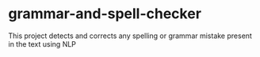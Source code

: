 # grammar-and-spell-checker
This project detects and corrects any spelling or grammar mistake present in the text using NLP
